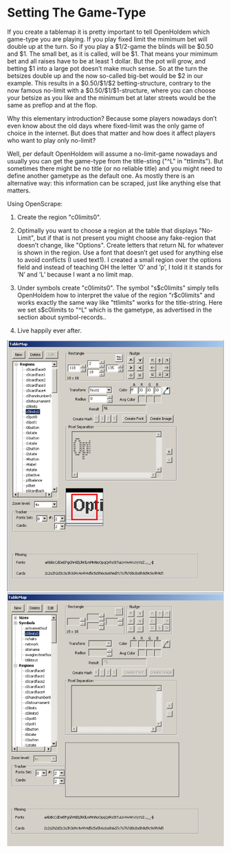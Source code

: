 # Setting The Game-Type

If you create a tablemap it is pretty important to tell OpenHoldem which
game-type you are playing. If you play fixed limit the mimimum bet will
double up at the turn. So if you play a \$1/2-game the blinds will be
\$0.50 and \$1. The small bet, as it is called, will be \$1. That means
your mimimum bet and all raises have to be at least 1 dollar. But the
pot will grow, and betting \$1 into a large pot doesn’t make much sense.
So at the turn the betsizes double up and the now so-called big-bet
would be \$2 in our example. This results in a \$0.50/\$1/\$2
betting-structure, contrary to the now famous no-limit with a
\$0.50/\$1/\$1-structure, where you can choose your betsize as you like
and the minimum bet at later streets would be the same as preflop and at
the flop.

Why this elementary introduction? Because some players nowadays don’t
even know about the old days where fixed-limit was the only game of
choice in the internet. But does that matter and how does it affect
players who want to play only no-limit?

Well, per default OpenHoldem will assume a no-limit-game nowadays and
usually you can get the game-type from the title-sting ("^L" in
"ttlimits"). But sometimes there might be no title (or no reliable
title) and you might need to define another gametype as the default one.
As mostly there is an alternative way: this information can be scraped,
just like anything else that matters.

Using OpenScrape:

1.  Create the region "c0limits0".

2.  Optimally you want to choose a region at the table that displays
    "No-Limit", but if that is not present you might choose any
    fake-region that doesn’t change, like "Options". Create letters that
    return NL for whatever is shown in the region. Use a font that
    doesn’t get used for anything else to avoid conflicts (I used
    text1). I created a small region over the options field and instead
    of teaching OH the letter ’O’ and ’p’, I told it it stands for ’N’
    and ’L’ because I want a no limit map.

3.  Under symbols create "c0limits0". The symbol "s\$c0limits" simply
    tells OpenHoldem how to interpret the value of the region
    "r\$c0limits" and works exactly the same way like "ttlimits" works
    for the title-string. Here we set s\$c0limits to "^L" which is the
    gametype, as advertised in the section about symbol-records..

4.  Live happily ever after.

![image](images/openholdem/scraping_in_practice/setting_gametype/force_nl.jpg)
![image](images/openholdem/scraping_in_practice/setting_gametype/force_nl2.jpg)
